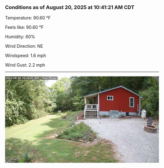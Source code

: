 ### Conditions as of August 20, 2025 at 10:41:21 AM CDT 

Temperature: 90.60 &deg;F

Feels like: 90.60 &deg;F

Humidity: 60%

Wind Direction: NE

Windspeed: 1.6 mph

Wind Gust: 2.2 mph

---

<img src="./images/latest.jpeg"/>

